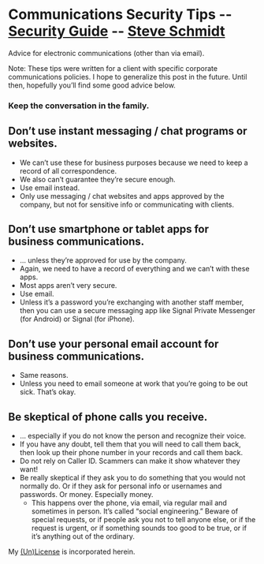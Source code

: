 
# Communications Security Tips -- [Security Guide](..) -- [Steve Schmidt](/)
Advice for electronic communications (other than via email).

Note: These tips were written for a client with specific corporate communications policies.
I hope to generalize this post in the future.
Until then, hopefully you’ll find some good advice below.

### Keep the conversation in the family.

## Don’t use instant messaging / chat programs or websites.
- We can’t use these for business purposes because we need to keep a record of all correspondence.
- We also can’t guarantee they’re secure enough.
- Use email instead.
- Only use messaging / chat websites and apps approved by the company, but not for sensitive info or communicating with clients.

## Don’t use smartphone or tablet apps for business communications.
- … unless they’re approved for use by the company.
- Again, we need to have a record of everything and we can’t with these apps.
- Most apps aren’t very secure.
- Use email.
- Unless it’s a password you’re exchanging with another staff member, then you can use a secure messaging app like Signal Private Messenger (for Android) or Signal (for iPhone).

## Don’t use your personal email account for business communications.
- Same reasons.
- Unless you need to email someone at work that you’re going to be out sick. That’s okay.

## Be skeptical of phone calls you receive.
- … especially if you do not know the person and recognize their voice.
- If you have any doubt, tell them that you will need to call them back, then look up their phone number in your records and call them back.
- Do not rely on Caller ID. Scammers can make it show whatever they want!
- Be really skeptical if they ask you to do something that you would not normally do. Or if they ask for personal info or usernames and passwords. Or money. Especially money.
    - This happens over the phone, via email, via regular mail and sometimes in person. It’s called “social engineering.” Beware of special requests, or if people ask you not to tell anyone else, or if the request is urgent, or if something sounds too good to be true, or if it’s anything out of the ordinary.

My [(Un)License](/UNLICENSE) is incorporated herein.
